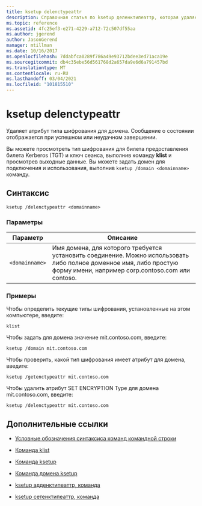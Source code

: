 ```yaml
---
title: ksetup delenctypeattr
description: Справочная статья по ksetup деленктипеаттр, которая удаляет атрибут типа шифрования для домена.
ms.topic: reference
ms.assetid: 4fc25ef3-e271-4229-a712-72c507df55aa
ms.author: jgerend
author: JasonGerend
manager: mtillman
ms.date: 10/16/2017
ms.openlocfilehash: 7ddabfca0289f786a49e93712bdee3ed71aca19e
ms.sourcegitcommit: db4c35ebe56d561768d2a657da9e6d6a791457bd
ms.translationtype: MT
ms.contentlocale: ru-RU
ms.lasthandoff: 03/04/2021
ms.locfileid: "101815510"
---
```

# <a name="ksetup-delenctypeattr"></a>ksetup delenctypeattr

Удаляет атрибут типа шифрования для домена. Сообщение о состоянии отображается при успешном или неудачном завершении.

Вы можете просмотреть тип шифрования для билета предоставления билета Kerberos (TGT) и ключ сеанса, выполнив команду **klist** и просмотрев выходные данные. Вы можете задать домен для подключения и использования, выполнив `ksetup /domain <domainname>` команду.

## <a name="syntax"></a>Синтаксис

```
ksetup /delenctypeattr <domainname>
```

### <a name="parameters"></a>Параметры

| Параметр | Описание |
| ----------| ----------- |
| `<domainname>` | Имя домена, для которого требуется установить соединение. Можно использовать либо полное доменное имя, либо простую форму имени, например corp.contoso.com или contoso. |

### <a name="examples"></a>Примеры

Чтобы определить текущие типы шифрования, установленные на этом компьютере, введите:

```
klist
```

Чтобы задать для домена значение mit.contoso.com, введите:

```
ksetup /domain mit.contoso.com
```

Чтобы проверить, какой тип шифрования имеет атрибут для домена, введите:

```
ksetup /getenctypeattr mit.contoso.com
```

Чтобы удалить атрибут SET ENCRYPTION Type для домена mit.contoso.com, введите:

```
ksetup /delenctypeattr mit.contoso.com
```

## <a name="additional-references"></a>Дополнительные ссылки

- [Условные обозначения синтаксиса команд командной строки](command-line-syntax-key.md)

- [Команда klist](klist.md)

- [Команда ksetup](ksetup.md)

- [Команда домена ksetup](ksetup-domain.md)

- [ksetup адденктипеаттр, команда](ksetup-addenctypeattr.md)

- [ksetup сетенктипеаттр, команда](ksetup-setenctypeattr.md)
